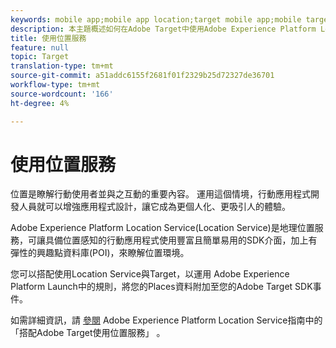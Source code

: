 ```yaml
---
keywords: mobile app;mobile app location;target mobile app;mobile target locations;location service;adobe experience cloud location service;pois;points of interest;sdk;location
description: 本主題概述如何在Adobe Target中使用Adobe Experience Platform Location Service。
title: 使用位置服務
feature: null
topic: Target
translation-type: tm+mt
source-git-commit: a51addc6155f2681f01f2329b25d72327de36701
workflow-type: tm+mt
source-wordcount: '166'
ht-degree: 4%

---
```



# 使用位置服務

位置是瞭解行動使用者並與之互動的重要內容。 運用這個情境，行動應用程式開發人員就可以增強應用程式設計，讓它成為更個人化、更吸引人的體驗。

Adobe Experience Platform Location Service(Location Service)是地理位置服務，可讓具備位置感知的行動應用程式使用豐富且簡單易用的SDK介面，加上有彈性的興趣點資料庫(POI)，來瞭解位置環境。

您可以搭配使用Location Service與Target，以運用 [](https://docs.adobe.com/content/help/en/launch/using/overview.html) Adobe Experience Platform Launch中的規則，將您的Places資料附加至您的Adobe Target SDK事件。

如需詳細資訊，請 [參閱](https://docs.adobe.com/content/help/en/places/using/use-places-with-other-solutions/places-target/places-target.html) Adobe Experience Platform Location Service指南中的「搭配Adobe Target使用位置服務」 [](https://docs.adobe.com/content/help/en/places/using/home.html)。
